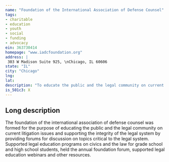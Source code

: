 ```yaml
---
name: "Foundation of the International Association of Defense Counsel"
tags:
- charitable
- education
- youth
- social
- funding
- advocacy
ein: 363730414
homepage: "www.iadcfoundation.org"
address: |
 303 W Madison Suite 925, \nChicago, IL 60606
state: "IL"
city: "Chicago"
lng: 
lat: 
description: "To educate the public and the legal community on current litigation issues and to support the integrity of the legal system by providing forums for discussion on topics"
is_501c3: X
---
```


## Long description

The foundation of the international association of defense counsel was formed for the purpose of educating the public and the legal community on current litigation issues and supporting the integrity of the legal system by providing forums for discussion on topics critical to the legal system. Supported legal education programs on civics and the law for grade school and high school students, held the annual foundation forum, supported legal education webinars and other resources. 
